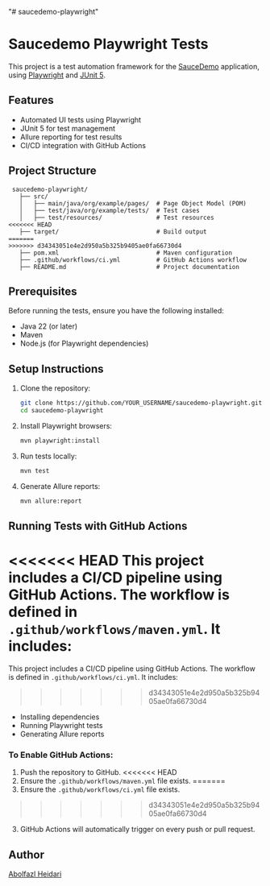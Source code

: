 "# saucedemo-playwright"

# Saucedemo Playwright Tests

This project is a test automation framework for the [SauceDemo](https://www.saucedemo.com/) application, using [Playwright](https://playwright.dev/java/) and [JUnit 5](https://junit.org/junit5/).

## Features

- Automated UI tests using Playwright
- JUnit 5 for test management
- Allure reporting for test results
- CI/CD integration with GitHub Actions

## Project Structure

```
 saucedemo-playwright/
   ├── src/
   │   ├── main/java/org/example/pages/  # Page Object Model (POM)
   │   ├── test/java/org/example/tests/  # Test cases
   │   ├── test/resources/               # Test resources
<<<<<<< HEAD
   ├── target/                           # Build output
=======
>>>>>>> d34343051e4e2d950a5b325b9405ae0fa66730d4
   ├── pom.xml                           # Maven configuration
   ├── .github/workflows/ci.yml          # GitHub Actions workflow
   ├── README.md                         # Project documentation
```

## Prerequisites

Before running the tests, ensure you have the following installed:

- Java 22 (or later)
- Maven
- Node.js (for Playwright dependencies)

## Setup Instructions

1. Clone the repository:
   ```sh
   git clone https://github.com/YOUR_USERNAME/saucedemo-playwright.git
   cd saucedemo-playwright
   ```
2. Install Playwright browsers:
   ```sh
   mvn playwright:install
   ```
3. Run tests locally:
   ```sh
   mvn test
   ```
4. Generate Allure reports:
   ```sh
   mvn allure:report
   ```

## Running Tests with GitHub Actions

<<<<<<< HEAD
This project includes a CI/CD pipeline using GitHub Actions. The workflow is defined in `.github/workflows/maven.yml`. It includes:
=======
This project includes a CI/CD pipeline using GitHub Actions. The workflow is defined in `.github/workflows/ci.yml`. It includes:
>>>>>>> d34343051e4e2d950a5b325b9405ae0fa66730d4

- Installing dependencies
- Running Playwright tests
- Generating Allure reports

### To Enable GitHub Actions:

1. Push the repository to GitHub.
<<<<<<< HEAD
2. Ensure the `.github/workflows/maven.yml` file exists.
=======
2. Ensure the `.github/workflows/ci.yml` file exists.
>>>>>>> d34343051e4e2d950a5b325b9405ae0fa66730d4
3. GitHub Actions will automatically trigger on every push or pull request.

## Author

[Abolfazl Heidari](https://github.com/neotee314)
